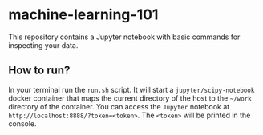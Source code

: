 # machine-learning-101

This repository contains a Jupyter notebook with basic commands for inspecting your data.

## How to run?

In your terminal run the `run.sh` script. It will start a `jupyter/scipy-notebook` docker container that maps the current directory of the host to the `~/work` directory of the container. You can access the `Jupyter` notebook at `http://localhost:8888/?token=<token>`. The `<token>` will be printed in the console.
